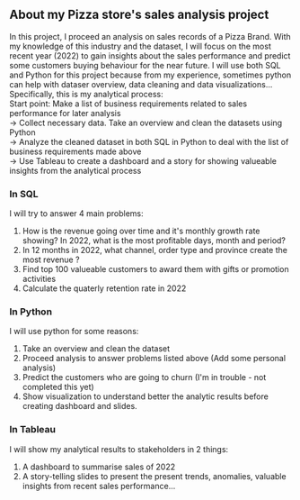 ## About my Pizza store's sales analysis project
In this project, I proceed an analysis on sales records of a Pizza Brand. With my knowledge of this industry and the dataset, I will focus on the most recent year (2022) to gain insights about the sales performance and predict some customers buying behaviour for the near future. I will use both SQL and Python for this project because from my experience, sometimes python can help with dataser overview, data cleaning and data visualizations... 
Specifically, this is my analytical process:\
Start point: Make a list of business requirements related to sales performance for later analysis\
-> Collect necessary data. Take an overview and clean the datasets using Python\
-> Analyze the cleaned dataset in both SQL in Python to deal with the list of business requirements made above\
-> Use Tableau to create a dashboard and a story for showing valueable insights from the analytical process

### In SQL
I will try to answer 4 main problems: 
  1. How is the revenue going over time and it's monthly growth rate showing? In 2022, what is the most profitable days, month and period?
  2. In 12 months in 2022, what channel, order type and province create the most revenue ?
  3. Find top 100 valueable customers to award them with gifts or promotion activities
  4. Calculate the quaterly retention rate in 2022
### In Python
I will use python for some reasons:
  1. Take an overview and clean the dataset
  2. Proceed analysis to answer problems listed above (Add some personal analysis)
  3. Predict the customers who are going to churn (I'm in trouble - not completed this yet)
  4. Show visualization to understand better the analytic results before creating dashboard and slides.
### In Tableau
I will show my analytical results to stakeholders in 2 things:
  1. A dashboard to summarise sales of 2022
  2. A story-telling slides to present the present trends, anomalies, valuable insights from recent sales performance... 
